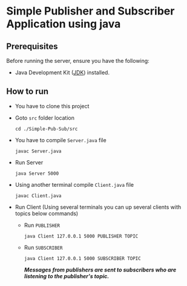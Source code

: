 # Simple Publisher and Subscriber Application using java

## Prerequisites

Before running the server, ensure you have the following:

- Java Development Kit ([JDK](https://www.oracle.com/java/technologies/downloads/)) installed.

## How to run
- You have to clone this project
- Goto `src` folder location
  ```shell
  cd ./Simple-Pub-Sub/src
  ```
- You have to compile `Server.java` file
  ```shell
  javac Server.java
  ```
- Run Server
  ```shell
  java Server 5000
  ```
- Using another terminal compile `Client.java` file
  ```shell
  javac Client.java
  ```
  
- Run Client (Using several terminals you can up several clients with topics below commands)
  * Run `PUBLISHER`
    ```shell
    java Client 127.0.0.1 5000 PUBLISHER TOPIC
    ```
  * Run `SUBSCRIBER`
    ```shell
    java Client 127.0.0.1 5000 SUBSCRIBER TOPIC
    ```
    ***Messages from publishers are sent to subscribers who are listening to the publisher's topic.***
